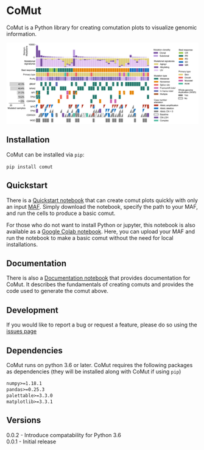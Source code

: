 # CoMut
CoMut is a Python library for creating comutation plots to visualize genomic information.

<p align="center">
<img align="center" src="examples/images/melanoma_comut.svg" width="1000"/>
</p>


## Installation

CoMut can be installed via `pip`:

`pip install comut`

## Quickstart

There is a [Quickstart notebook](https://github.com/vanallenlab/comut/blob/master/examples/quickstart.ipynb) that can create comut plots quickly with only an input [MAF](https://docs.gdc.cancer.gov/Data/File_Formats/MAF_Format/). Simply download the notebook, specify the path to your MAF, and run the cells to produce a basic comut. 

For those who do not want to install Python or jupyter, this notebook is also available as a [Google Colab notebook](https://colab.research.google.com/github/vanallenlab/comut/blob/master/examples/quickstart.ipynb). Here, you can upload your MAF and run the notebook to make a basic comut without the need for local installations.

## Documentation

There is also a [Documentation notebook](https://github.com/vanallenlab/comut/blob/master/examples/documentation.ipynb) that provides documentation for CoMut. It describes the fundamentals of creating comuts and provides the code used to generate the comut above.

## Development

If you would like to report a bug or request a feature, please do so using the [issues page](https://github.com/vanallenlab/comut/issues)

## Dependencies

CoMut runs on python 3.6 or later. CoMut requires the following packages as dependencies (they will be installed along with CoMut if using `pip`)

```
numpy>=1.18.1
pandas>=0.25.3
palettable>=3.3.0
matplotlib>=3.3.1
```

## Versions

0.0.2 - Introduce compatability for Python 3.6  
0.0.1 - Initial release